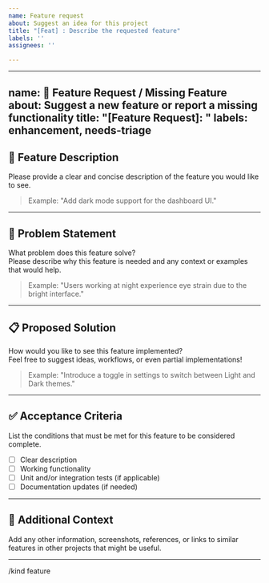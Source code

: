```yaml
---
name: Feature request
about: Suggest an idea for this project
title: "[Feat] : Describe the requested feature"
labels: ''
assignees: ''

---
```


---
name: 🚀 Feature Request / Missing Feature
about: Suggest a new feature or report a missing functionality
title: "[Feature Request]: "
labels: enhancement, needs-triage
---

## 🚀 Feature Description

Please provide a clear and concise description of the feature you would like to see.

> Example: "Add dark mode support for the dashboard UI."

---

## 🎯 Problem Statement

What problem does this feature solve?  
Please describe why this feature is needed and any context or examples that would help.

> Example: "Users working at night experience eye strain due to the bright interface."

---

## 📋 Proposed Solution

How would you like to see this feature implemented?  
Feel free to suggest ideas, workflows, or even partial implementations!

> Example: "Introduce a toggle in settings to switch between Light and Dark themes."

---

## ✅ Acceptance Criteria

List the conditions that must be met for this feature to be considered complete.

- [ ] Clear description
- [ ] Working functionality
- [ ] Unit and/or integration tests (if applicable)
- [ ] Documentation updates (if needed)

---

## 📎 Additional Context

Add any other information, screenshots, references, or links to similar features in other projects that might be useful.

---

/kind feature
